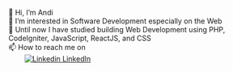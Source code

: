 👋 Hi, I’m Andi
<br>👀 I’m interested in Software Development especially on the Web
<br>🌱 Until now I have studied building Web Development using PHP, CodeIgniter, JavaScript, ReactJS, and CSS
<br>📫 How to reach me on
<br>&nbsp;&nbsp;&nbsp;&nbsp;&nbsp;&nbsp;&nbsp;&nbsp;[![Linkedin](https://i.stack.imgur.com/gVE0j.png) LinkedIn](https://www.linkedin.com/in/andi-paris-bachtiar/)

<!---
andiparis/andiparis is a ✨ special ✨ repository because its `README.md` (this file) appears on your GitHub profile.
You can click the Preview link to take a look at your changes.
--->
